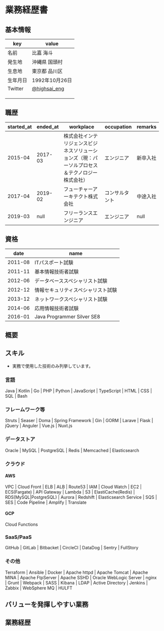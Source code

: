 # 業務経歴書

## 基本情報

| key | value |
|-|-|
| 名前 | 比嘉 海斗 |
| 発生地 | 沖縄県 国頭村 |
| 生息地 | 東京都 品川区 |
| 生年月日 | 1992年10月26日 |
| Twitter | [@highsai_eng](https://twitter.com/highsai_eng) |
|  |  |
|  |  |
|  |  |

## 職歴
| started_at | ended_at | workplace | occupation | remarks |
|-|-|-|-|-|
| 2015-04 | 2017-03 | 株式会社インテリジェンスビジネスソリューションズ（現：パーソルプロセス＆テクノロジー株式会社） | エンジニア | 新卒入社 |
| 2017-04 | 2019-02 | フューチャーアーキテクト株式会社 | コンサルタント | 中途入社 |
| 2019-03 | null | フリーランスエンジニア | エンジニア | null |

## 資格
| date | name |
|-|-|
| 2011-08 | ITパスポート試験 |
| 2011-11 | 基本情報技術者試験 |
| 2012-06 | データベーススペシャリスト試験 |
| 2012-12 | 情報セキュリティスペシャリスト試験 |
| 2013-12 | ネットワークスペシャリスト試験 |
| 2014-06 | 応用情報技術者試験 |
| 2016-01 | Java Programmer Silver SE8 |

## 概要

## スキル

- 実務で使用した技術のみ列挙しています。

### 言語

Java | Kotlin | Go | PHP | Python | JavaScript | TypeScript | HTML | CSS | SQL | Bash

### フレームワーク等

Struts | Seaser | Doma | Spring Framework | Gin | GORM | Larave | Flask | jQuery | Anguler | Vue.js | Nuxt.js

### データストア

Oracle | MySQL | PostgreSQL | Redis | Memcached | Elasticsearch

### クラウド

#### AWS

VPC | Cloud Front | ELB | ALB | Route53 | IAM | Cloud Watch | EC2 | ECS(Fargate) | API Gateway | Lambda | S3 | ElastiCache(Redis) | RDS(MySQL|PostgreSQL) | Aurora | Redshift | Elasticsearch Service | SQS | SES | Code Pipeline | Amplify | Translate

#### GCP

Cloud Functions

### SaaS/PaaS

GitHub | GitLab | Bitbacket | CircleCI | DataDog | Sentry | FullStory

### その他

Terraform | Ansible | Docker | Apache httpd | Apache Tomcat | Apache MINA | Apache FtpServer | Apache SSHD | Oracle WebLogic Server | nginx | Grunt | Webpack | SASS | Kibana | LDAP | Active Directory | Jenkins | Zabbix | WebSphere MQ | HULFT

## バリューを発揮しやすい業務

## 業務経歴
